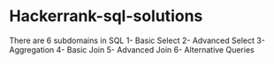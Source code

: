 # Hackerrank-sql-solutions
There are 6 subdomains in SQL
1- Basic Select
2- Advanced Select
3- Aggregation
4- Basic Join
5- Advanced Join
6- Alternative Queries
